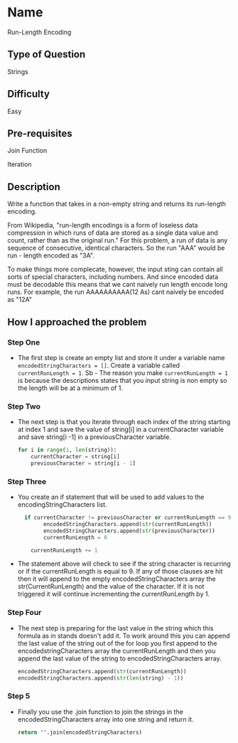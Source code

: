 # Name 

Run-Length Encoding

## Type of Question

Strings

## Difficulty

Easy

## Pre-requisites

Join Function

Iteration

## Description

Write a function that takes in a non-empty string and returns its run-length encoding. 

From Wikipedia, "run-length encodings is a form of loseless data compression in which runs of data are stored as a single data value and count, rather than as the original run." For this problem, a run of data is any sequence of consecutive, identical characters. So the run "AAA" would be run - length encoded as "3A". 

To make things more complecate, however, the input sting can contain all sorts of special characters, including numbers. And since encoded data must be decodable this means that we cant naively run length encode long runs. For example, the run AAAAAAAAAA(12 As) cant naively be encoded as "12A"

## How I approached the problem

### Step One

* The first step is create an empty list and store it under a variable name `encodedStringCharacters = []`. Create a variable called `currentRunLength = 1`. 
    Sb - The reason you make `currentRunLength = 1` is because the descriptions states that you input string is non empty so the length will be at a minimum of 1.

### Step Two

* The next step is that you iterate through each index of the string starting at index 1 and save the value of string[i] in a currentCharacter variable and save string[i -1] in a previousCharacter variable. 

    ```python
    for i in range(1, len(string)):
        currentCharacter = string[i]
        previousCharacter = string[i - 1]
    ```

### Step Three 

* You create an if statement that will be used to add values to the encodingStringCharacters list. 

    ```python
      if currentCharacter != previousCharacter or currentRunLength == 9:
            encodedStringCharacters.append(str(currentRunLength))
            encodedStringCharacters.append(str(previousCharacter))
            currentRunLength = 0

        currentRunLength += 1
    ```

* The statement above will check to see if the string character is recurring or if the currentRunLength is equal to 9. If any of those clauses are hit then it will append to the empty encodedStringCharacters array the str(CurrentRunLength) and the value of the character. If it is not triggered it will continue incrementing the currentRunLength by 1. 

### Step Four

* The next step is preparing for the last value in the string which this formula as in stands doesn't add it. To work around this you can append the last value of the string out of the for loop you first append to the encodedstringCharacters array the currentRunLength and then you append the last value of the string to encodedStringCharacters array. 

    ```python
    encodedStringCharacters.append(str(currentRunLength))
    encodedStringCharacters.append(str(len(string) - 1))
    ```

### Step 5 

* Finally you use the .join function to join the strings in the encodedStringCharacters array into one string and return it. 

    ```python
    return "".join(encodedStringCharacters)
    ```